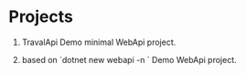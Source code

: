 # Projects

1.  TravalApi
    Demo minimal WebApi project.
    
2.  <a full-fledge WebApi project>
    based on `dotnet new webapi -n <project-name>`
    Demo WebApi project.